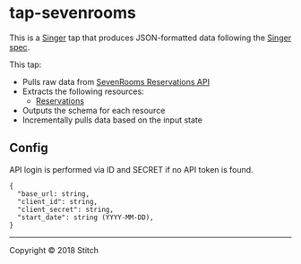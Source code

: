 # tap-sevenrooms

This is a [Singer](https://singer.io) tap that produces JSON-formatted data
following the [Singer
spec](https://github.com/singer-io/getting-started/blob/master/SPEC.md).

This tap:

- Pulls raw data from [SevenRooms Reservations API](https://api-docs.sevenrooms.com/)
- Extracts the following resources:
  - [Reservations](https://api-docs.sevenrooms.com/api-reference/reservations/create-reservations-export)
- Outputs the schema for each resource
- Incrementally pulls data based on the input state

## Config
API login is performed via ID and SECRET if no API token is found.
```
{
  "base_url: string,
  "client_id": string,
  "client_secret": string,
  "start_date": string (YYYY-MM-DD),
}
```

---

Copyright &copy; 2018 Stitch
